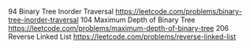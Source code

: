 94	Binary Tree Inorder Traversal https://leetcode.com/problems/binary-tree-inorder-traversal
104	Maximum Depth of Binary Tree https://leetcode.com/problems/maximum-depth-of-binary-tree
206	Reverse Linked List https://leetcode.com/problems/reverse-linked-list



